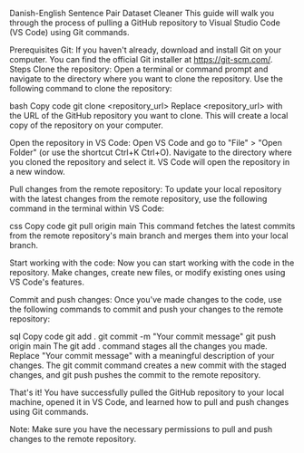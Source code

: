 Danish-English Sentence Pair Dataset Cleaner
This guide will walk you through the process of pulling a GitHub repository to Visual Studio Code (VS Code) using Git commands.

Prerequisites
Git: If you haven't already, download and install Git on your computer. You can find the official Git installer at https://git-scm.com/.
Steps
Clone the repository: Open a terminal or command prompt and navigate to the directory where you want to clone the repository. Use the following command to clone the repository:

bash
Copy code
git clone <repository_url>
Replace <repository_url> with the URL of the GitHub repository you want to clone. This will create a local copy of the repository on your computer.

Open the repository in VS Code: Open VS Code and go to "File" > "Open Folder" (or use the shortcut Ctrl+K Ctrl+O). Navigate to the directory where you cloned the repository and select it. VS Code will open the repository in a new window.

Pull changes from the remote repository: To update your local repository with the latest changes from the remote repository, use the following command in the terminal within VS Code:

css
Copy code
git pull origin main
This command fetches the latest commits from the remote repository's main branch and merges them into your local branch.

Start working with the code: Now you can start working with the code in the repository. Make changes, create new files, or modify existing ones using VS Code's features.

Commit and push changes: Once you've made changes to the code, use the following commands to commit and push your changes to the remote repository:

sql
Copy code
git add .
git commit -m "Your commit message"
git push origin main
The git add . command stages all the changes you made. Replace "Your commit message" with a meaningful description of your changes. The git commit command creates a new commit with the staged changes, and git push pushes the commit to the remote repository.

That's it! You have successfully pulled the GitHub repository to your local machine, opened it in VS Code, and learned how to pull and push changes using Git commands.

Note: Make sure you have the necessary permissions to pull and push changes to the remote repository.